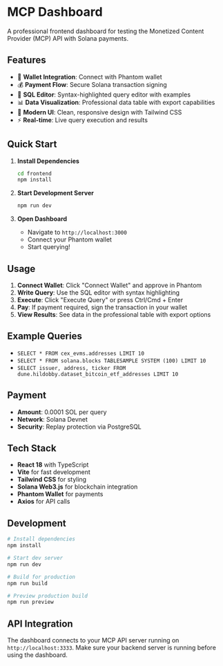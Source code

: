 # MCP Dashboard

A professional frontend dashboard for testing the Monetized Content Provider (MCP) API with Solana payments.

## Features

- 🔗 **Wallet Integration**: Connect with Phantom wallet
- 💰 **Payment Flow**: Secure Solana transaction signing
- 📝 **SQL Editor**: Syntax-highlighted query editor with examples
- 📊 **Data Visualization**: Professional data table with export capabilities
- 🎨 **Modern UI**: Clean, responsive design with Tailwind CSS
- ⚡ **Real-time**: Live query execution and results

## Quick Start

1. **Install Dependencies**
   ```bash
   cd frontend
   npm install
   ```

2. **Start Development Server**
   ```bash
   npm run dev
   ```

3. **Open Dashboard**
   - Navigate to `http://localhost:3000`
   - Connect your Phantom wallet
   - Start querying!

## Usage

1. **Connect Wallet**: Click "Connect Wallet" and approve in Phantom
2. **Write Query**: Use the SQL editor with syntax highlighting
3. **Execute**: Click "Execute Query" or press Ctrl/Cmd + Enter
4. **Pay**: If payment required, sign the transaction in your wallet
5. **View Results**: See data in the professional table with export options

## Example Queries

- `SELECT * FROM cex_evms.addresses LIMIT 10`
- `SELECT * FROM solana.blocks TABLESAMPLE SYSTEM (100) LIMIT 10`
- `SELECT issuer, address, ticker FROM dune.hildobby.dataset_bitcoin_etf_addresses LIMIT 10`

## Payment

- **Amount**: 0.0001 SOL per query
- **Network**: Solana Devnet
- **Security**: Replay protection via PostgreSQL

## Tech Stack

- **React 18** with TypeScript
- **Vite** for fast development
- **Tailwind CSS** for styling
- **Solana Web3.js** for blockchain integration
- **Phantom Wallet** for payments
- **Axios** for API calls

## Development

```bash
# Install dependencies
npm install

# Start dev server
npm run dev

# Build for production
npm run build

# Preview production build
npm run preview
```

## API Integration

The dashboard connects to your MCP API server running on `http://localhost:3333`. Make sure your backend server is running before using the dashboard.
